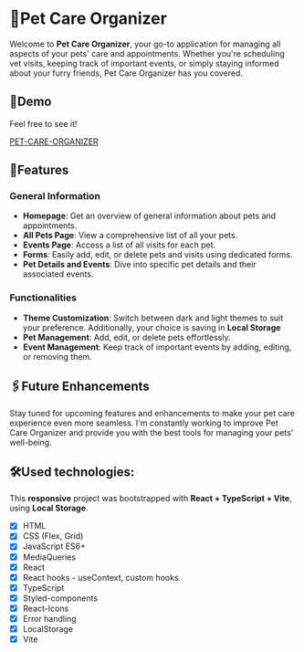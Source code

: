 # 🐾Pet Care Organizer

Welcome to **Pet Care Organizer**, your go-to application for managing all aspects of your pets' care and appointments. Whether you're scheduling vet visits, keeping track of important events, or simply staying informed about your furry friends, Pet Care Organizer has you covered.

## 👀Demo

Feel free to see it!

[PET-CARE-ORGANIZER](https://maxnatalia.github.io/pet-care-organizer/)

## 📌Features

### General Information

- **Homepage**: Get an overview of general information about pets and appointments.
- **All Pets Page**: View a comprehensive list of all your pets.
- **Events Page**: Access a list of all visits for each pet.
- **Forms**: Easily add, edit, or delete pets and visits using dedicated forms.
- **Pet Details and Events**: Dive into specific pet details and their associated events.

### Functionalities

- **Theme Customization**: Switch between dark and light themes to suit your preference. Additionally, your choice is saving in **Local Storage**
- **Pet Management**: Add, edit, or delete pets effortlessly.
- **Event Management**: Keep track of important events by adding, editing, or removing them.

## 🖇️Future Enhancements

Stay tuned for upcoming features and enhancements to make your pet care experience even more seamless. I'm constantly working to improve Pet Care Organizer and provide you with the best tools for managing your pets' well-being.

## 🛠Used technologies:

This **responsive** project was bootstrapped with **React + TypeScript + Vite**, using **Local Storage**.

- [x] HTML
- [x] CSS (Flex, Grid)
- [x] JavaScript ES6+
- [x] MediaQueries
- [x] React
- [x] React hooks - useContext, custom hooks
- [x] TypeScript
- [x] Styled-components
- [x] React-Icons
- [x] Error handling
- [x] LocalStorage
- [x] Vite
